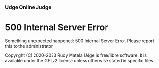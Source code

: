 ### Udge Online Judge

# 500 Internal Server Error

Something unexpected happened: 500 Internal Server Error.
Please report this to the administrator.


Copyright (C) 2020-2023  Rudy Matela
Udge is free/libre software.
It is available under the GPLv2 license
unless otherwise stated in specific files.
